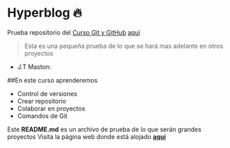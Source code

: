 # Hyperblog 🔥
Prueba repositorio del [Curso Git y GitHub][2]
 <a href="http://www.deividtorresc.ml/ " target="_blank">aquí</a> 
> Esta es una pequeña prueba de lo que se hará mas adelante en otros proyectos
- J.T Maston:

##En este curso aprenderemos
- Control de versiones
- Crear repositorio
- Colaborar en proyectos
- Comandos de Git

Este **README.md** es un archivo de prueba de lo que serán grandes proyectos
Visita la página web donde está alojado [**aquí**][1]

[1]: http://www.deividtorresc.ml/ "aquí"



[2]: https://platzi.com/cursos/git-github/?utm_source=google&utm_medium=cpc&utm_campaign=15013762285&utm_adgroup=&utm_content=&gclid=CjwKCAjwq9mLBhB2EiwAuYdMtY6U_7ce80qAk6-XPlxXwbP3wQro1L2-SOiBxlMTwBBzAblb8oeGURoCkocQAvD_BwE&gclsrc=aw.ds "Curso Git y Git hub"
